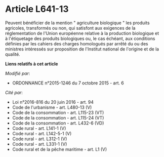 # Article L641-13

Peuvent bénéficier de la mention " agriculture biologique " les produits agricoles, transformés ou non, qui satisfont aux
exigences de la réglementation de l'Union européenne relative à la production biologique et à l'étiquetage des produits
biologiques ou, le cas échéant, aux conditions définies par les cahiers des charges homologués par arrêté du ou des ministres
intéressés sur proposition de l'Institut national de l'origine et de la qualité.

**Liens relatifs à cet article**

_Modifié par_:

  - ORDONNANCE n°2015-1246 du 7 octobre 2015 - art. 6

_Cité par_:

  - Loi n°2016-816 du 20 juin 2016 - art. 94
  - Code de l'urbanisme - art. L480-13 (V)
  - Code de la consommation - art. L115-23 (VT)
  - Code de la consommation - art. L115-24 (VT)
  - Code de la consommation - art. L432-6 (VD)
  - Code rural - art. L141-1 (V)
  - Code rural - art. L142-5-1 (V)
  - Code rural - art. L312-1 (V)
  - Code rural - art. L331-1 (V)
  - Code rural et de la pêche maritime - art. L1 (V)
